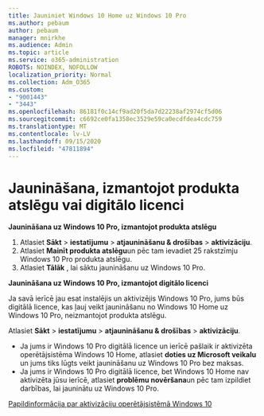 ```yaml
---
title: Jauniniet Windows 10 Home uz Windows 10 Pro
ms.author: pebaum
author: pebaum
manager: mnirkhe
ms.audience: Admin
ms.topic: article
ms.service: o365-administration
ROBOTS: NOINDEX, NOFOLLOW
localization_priority: Normal
ms.collection: Adm_O365
ms.custom:
- "9001443"
- "3443"
ms.openlocfilehash: 86181f0c14cf9ad20f5da7d22238af2974cf5d06
ms.sourcegitcommit: c6692ce0fa1358ec3529e59ca0ecdfdea4cdc759
ms.translationtype: MT
ms.contentlocale: lv-LV
ms.lasthandoff: 09/15/2020
ms.locfileid: "47811894"
---
```

# <a name="upgrade-using-either-a-product-key-or-a-digital-license"></a>Jaunināšana, izmantojot produkta atslēgu vai digitālo licenci

**Jaunināšana uz Windows 10 Pro, izmantojot produkta atslēgu**

1. Atlasiet **Sākt**  >  **iestatījumu**  >  **atjaunināšanu & drošības**  >  **aktivizāciju**.
2. Atlasiet **Mainīt produkta atslēgu**un pēc tam ievadiet 25 rakstzīmju Windows 10 Pro produkta atslēgu.
3. Atlasiet **Tālāk** , lai sāktu jaunināšanu uz Windows 10 Pro.

**Jaunināšana uz Windows 10 Pro, izmantojot digitālo licenci**

Ja savā ierīcē jau esat instalējis un aktivizējis Windows 10 Pro, jums būs digitālā licence, kas ļauj veikt jaunināšanu no Windows 10 Home uz Windows 10 Pro, neizmantojot produkta atslēgu.

Atlasiet **Sākt**  >  **iestatījumu**  >  **atjaunināšanu & drošības**  >  **aktivizāciju**.

- Ja jums ir Windows 10 Pro digitālā licence un ierīcē pašlaik ir aktivizēta operētājsistēma Windows 10 Home, atlasiet **doties uz Microsoft veikalu** un jums tiks lūgts veikt jaunināšanu uz Windows 10 Pro bez maksas.
- Ja jums ir Windows 10 Pro digitālā licence, bet Windows 10 Home nav aktivizēta jūsu ierīcē, atlasiet **problēmu novēršana**un pēc tam izpildiet darbības, lai jauninātu uz Windows 10 Pro.

[Papildinformācija par aktivizāciju operētājsistēmā Windows 10](https://support.microsoft.com/help/12440)